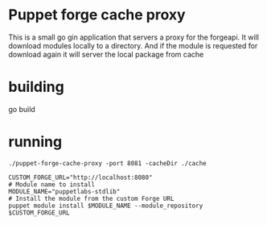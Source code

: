 # Puppet forge cache proxy

This is a small go gin application that servers a proxy for the forgeapi. It will download modules locally to a directory. And if the module is requested for download again it will server the local package from cache


# building
go build

# running

    ./puppet-forge-cache-proxy -port 8081 -cacheDir ./cache

    CUSTOM_FORGE_URL="http://localhost:8080"
    # Module name to install
    MODULE_NAME="puppetlabs-stdlib"
    # Install the module from the custom Forge URL
    puppet module install $MODULE_NAME --module_repository $CUSTOM_FORGE_URL
